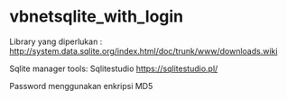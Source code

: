 # vbnetsqlite_with_login
Library yang diperlukan :
http://system.data.sqlite.org/index.html/doc/trunk/www/downloads.wiki

Sqlite manager tools:
  Sqlitestudio
  https://sqlitestudio.pl/

Password menggunakan enkripsi MD5
